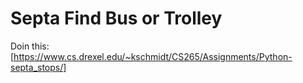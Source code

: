 # Septa Find Bus or Trolley

Doin this:
[https://www.cs.drexel.edu/~kschmidt/CS265/Assignments/Python-septa_stops/]
